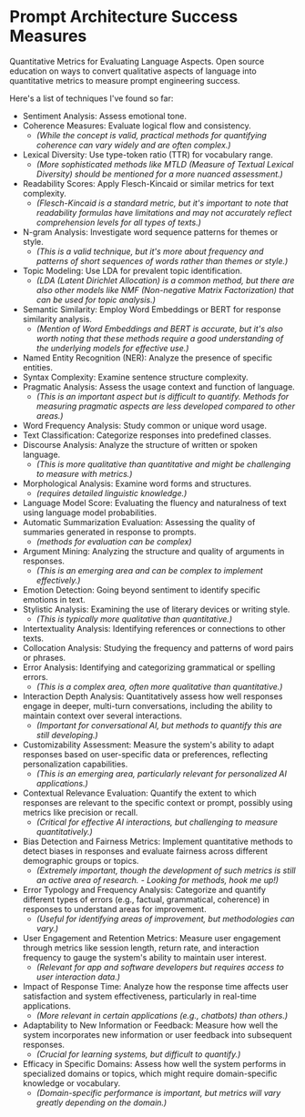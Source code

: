 # Prompt Architecture Success Measures
Quantitative Metrics for Evaluating Language Aspects. Open source education on ways to convert qualitative aspects of language into quantitative metrics to measure prompt engineering success. 

Here's a list of techniques I've found so far:

- Sentiment Analysis: Assess emotional tone.
- Coherence Measures: Evaluate logical flow and consistency.
  - *(While the concept is valid, practical methods for quantifying coherence can vary widely and are often complex.)*
- Lexical Diversity: Use type-token ratio (TTR) for vocabulary range.
  - *(More sophisticated methods like MTLD (Measure of Textual Lexical Diversity) should be mentioned for a more nuanced assessment.)*
- Readability Scores: Apply Flesch-Kincaid or similar metrics for text complexity.
  - *(Flesch-Kincaid is a standard metric, but it's important to note that readability formulas have limitations and may not accurately reflect comprehension levels for all types of texts.)*
- N-gram Analysis: Investigate word sequence patterns for themes or style.
  - *(This is a valid technique, but it's more about frequency and patterns of short sequences of words rather than themes or style.)*
- Topic Modeling: Use LDA for prevalent topic identification.
  - *(LDA (Latent Dirichlet Allocation) is a common method, but there are also other models like NMF (Non-negative Matrix Factorization) that can be used for topic analysis.)*
- Semantic Similarity: Employ Word Embeddings or BERT for response similarity analysis.
  - *(Mention of Word Embeddings and BERT is accurate, but it's also worth noting that these methods require a good understanding of the underlying models for effective use.)*
- Named Entity Recognition (NER): Analyze the presence of specific entities.
- Syntax Complexity: Examine sentence structure complexity.
- Pragmatic Analysis: Assess the usage context and function of language.
  - *(This is an important aspect but is difficult to quantify. Methods for measuring pragmatic aspects are less developed compared to other areas.)*
- Word Frequency Analysis: Study common or unique word usage.
- Text Classification: Categorize responses into predefined classes.
- Discourse Analysis: Analyze the structure of written or spoken language.
  - *(This is more qualitative than quantitative and might be challenging to measure with metrics.)*
- Morphological Analysis: Examine word forms and structures.
  - *(requires detailed linguistic knowledge.)*
- Language Model Score: Evaluating the fluency and naturalness of text using language model probabilities.
- Automatic Summarization Evaluation: Assessing the quality of summaries generated in response to prompts.
  - *(methods for evaluation can be complex)*
- Argument Mining: Analyzing the structure and quality of arguments in responses.
  - *(This is an emerging area and can be complex to implement effectively.)*
- Emotion Detection: Going beyond sentiment to identify specific emotions in text.
- Stylistic Analysis: Examining the use of literary devices or writing style.
  - *(This is typically more qualitative than quantitative.)*
- Intertextuality Analysis: Identifying references or connections to other texts.
- Collocation Analysis: Studying the frequency and patterns of word pairs or phrases.
- Error Analysis: Identifying and categorizing grammatical or spelling errors.
  - *(This is a complex area, often more qualitative than quantitative.)*
- Interaction Depth Analysis: Quantitatively assess how well responses engage in deeper, multi-turn conversations, including the ability to maintain context over several interactions.
  - *(Important for conversational AI, but methods to quantify this are still developing.)*
- Customizability Assessment: Measure the system's ability to adapt responses based on user-specific data or preferences, reflecting personalization capabilities.
  - *(This is an emerging area, particularly relevant for personalized AI applications.)*
- Contextual Relevance Evaluation: Quantify the extent to which responses are relevant to the specific context or prompt, possibly using metrics like precision or recall.
  - *(Critical for effective AI interactions, but challenging to measure quantitatively.)*
- Bias Detection and Fairness Metrics: Implement quantitative methods to detect biases in responses and evaluate fairness across different demographic groups or topics.
  - *(Extremely important, though the development of such metrics is still an active area of research. - Looking for methods, hook me up!)*
- Error Typology and Frequency Analysis: Categorize and quantify different types of errors (e.g., factual, grammatical, coherence) in responses to understand areas for improvement.
  - *(Useful for identifying areas of improvement, but methodologies can vary.)*
- User Engagement and Retention Metrics: Measure user engagement through metrics like session length, return rate, and interaction frequency to gauge the system's ability to maintain user interest.
  - *(Relevant for app and software developers but requires access to user interaction data.)*
- Impact of Response Time: Analyze how the response time affects user satisfaction and system effectiveness, particularly in real-time applications.
  - *(More relevant in certain applications (e.g., chatbots) than others.)*
- Adaptability to New Information or Feedback: Measure how well the system incorporates new information or user feedback into subsequent responses.
  - *(Crucial for learning systems, but difficult to quantify.)*
- Efficacy in Specific Domains: Assess how well the system performs in specialized domains or topics, which might require domain-specific knowledge or vocabulary.
  - *(Domain-specific performance is important, but metrics will vary greatly depending on the domain.)*
